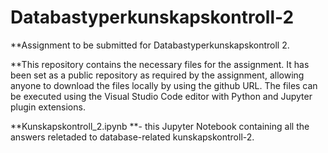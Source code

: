 # Databastyperkunskapskontroll-2

**Assignment to be submitted for Databastyperkunskapskontroll 2.

**This repository contains the necessary files for the assignment. It has been set as a public repository as required by the assignment, allowing anyone to download the files locally by using the github URL. The files can be executed using the Visual Studio Code editor with Python and Jupyter plugin extensions.

**Kunskapskontroll_2.ipynb **- this Jupyter Notebook containing all the answers reletaded to database-related kunskapskontroll-2.
